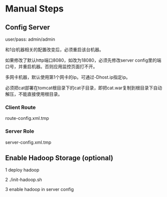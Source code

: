 # Manual Steps

## Config Server

user/pass: admin/admin

和1台机器相关的配置改变后，必须重启该台机器。

如果修改了默认http端口8080，如改为18080，必须先修改server config里的端口号，并重启机器。否则应用监控页面打不开。

多网卡机器，默认使用第1个网卡的ip。可通过-Dhost.ip指定ip。

必须把cat部署在tomcat根目录下的cat子目录，即把cat.war复制到根目录下自动解压，不能直接使用根目录。

### Client Route

route-config.xml.tmp

### Server Role

server-config.xml.tmp

## Enable Hadoop Storage (optional)

1 deploy hadoop

2 ./init-hadoop.sh

3 enable hadoop in server config
